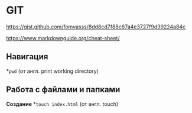 # GIT
https://gist.github.com/fomvasss/8dd8cd7f88c67a4e3727f9d39224a84c

https://www.markdownguide.org/cheat-sheet/

## Навигация
*`pwd` (от англ. print working directory)


## Работа с файлами и папками
**Создание**
*`touch index.html` (от англ. touch)


